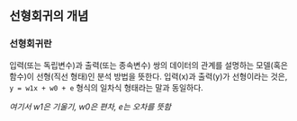 




## 선형회귀의 개념  

### 선형회귀란  

입력(또는 독립변수)과 출력(또는 종속변수) 쌍의 데이터의 관계를 설명하는 모델(혹은 함수)이 선형(직선 형태)인 분석 방법을 뜻한다. 입력(x)과 출력(y)가 선형이라는 것은, `y = w1x + w0 + e` 형식의 일차식 형태라는 말과 동일하다.  

<i>여기서 w1은 기울기, w0은 편차, e는 오차를 뜻함</i>  

